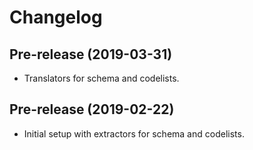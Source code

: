 # Changelog

## Pre-release (2019-03-31)

* Translators for schema and codelists.

## Pre-release (2019-02-22)

* Initial setup with extractors for schema and codelists.